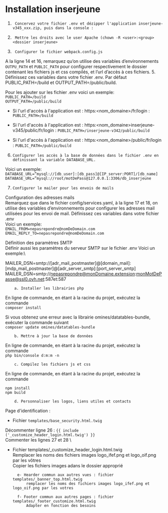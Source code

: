 # Installation inserjeune

1.      Concervez votre fichier .env et dézipper l'application inserjeune-v345_xxx.zip, puis dans la console :
2.      Mettre les droits avec le user Apache (chown -R <user>:<group> <dossier inserjeune>
3.      Configurer le fichier webpack.config.js
A la ligne 14 et 16, remarquez qu’on utilise des variables d’environnements `OUTPU_PATH` et `PUBLIC_PATH`
pour configurer respectivement le dossier contenant les fichiers js et css compilés, et l’url d’accès à ces
fichiers. 
5.      Définissez ces variables dans votre fichier .env. Par défaut PUBLIC_PATH=/build et OUTPUT_PATH=/public/build.

Pour les ajouter sur les fichier .env voici un exemple:\
`PUBLIC_PATH=/build`\
`OUTPUT_PATH=/public/build`

* Si l'url d'accès à l'application est : https:<nom_domaine>/fr/login : `PUBLIC_PATH=/build`

* Si l'url d'accès à l'application est : https:<nom_domaine>inserjeune-v345/public/fr/login :
`PUBLIC_PATH=/inserjeune-v342/public/build`

* Si l'url d'accès à l'application est : https:<nom_domaine>/public/fr/login :
`PUBLIC_PATH=/public/build`

6.     Configurer les accès à la base de données dans le fichier .env en définissant la variable DATABASE_URL.
Voici un exemple: \
`DATABASE_URL=”mysql://[db_user]:[db_pass]@[IP_server:PORT]/[db_name]` \
`DATABASE_URL=”mysql://root/motDePass@127.0.0.1:3306/db_inserjeune`


7.     Configurer le mailer pour les envois de mails

Configuration des adresses mails \
Remarquez que dans le fichier config/services.yaml, à la ligne 17 et 18, on utilise des variables
d’environnements pour configurer les adresses mail utilisées pour les envoi de mail.
Définissez ces variables dans votre fichier .env \
Voici un exemple:\
`EMAIL_FROM=nepasrepondre@nomDeDomain.com` \
`EMAIL_REPLY_TO=nepasrepondre@nomDeDomain.com`

Définition des paramètres SMTP \
Définir aussi les paramètres du serveur SMTP sur le fichier .env
Voici un exemple:\

MAILER_DSN=smtp://[adr_mail_postmaster]@[domain_mail]:[mdp_mail_postmaster]@[adr_server_smtp]:[port_server_smtp] \
MAILER_DSN=smtp://nepasrepondre@monDomaine.extension:monMotDePasse@ssl0.ovh.net:587et:587

		a. Installer les librairies php
En ligne de commande, en étant à la racine du projet, exécutez la commande \
`composer install`

Si vous obtenez une erreur avec la librairie omines/datatables-bundle, exécuter la commande suivant \
`composer update omines/datatables-bundle`

		b. Mettre à jour la base de données

En ligne de commande, en étant à la racine du projet, exécutez la commande \
`php bin/console d:m:m -n`

		c. Compilez les fichiers js et css 
En ligne de commande, en étant à la racine du projet, exécutez la commande

`npm install` \
`npm build`

 		d. Personnaliser les logos, liens utiles et contacts
Page d'identification :

* Fichier `templates/base_security.html.twig`

Décommenter ligne 26 : `{{ include ('_customize_header_login.html.twig') }}` \
Commenter les lignes 27 et 28 \

* Fichier templates/_customize_header_login.html.twig \
Remplacer les noms des fichiers images logo_ifef.png et logo_oif.png par les vôtres \
Copier les fichiers images adans le dossier approprié

		e- Hearder commun aux autres vues : fichier templates/_banner_top.html.twig
			remplacer les noms des fichiers images logo_ifef.png et logo_oif.png par les votres
			
		f- Footer commun aux autres pages : fichier templates/_footer_customize.html.twig
			Adapter en fonction des besoins

